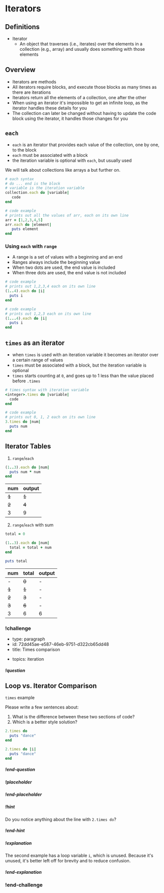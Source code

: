 # Iterators

## Definitions

* Iterator
    * An object that traverses (i.e., iterates) over the elements in a collection (e.g., array) and usually does something with those elements

## Overview

* Iterators are methods
* All iterators require blocks, and execute those blocks as many times as there are iterations
* Iterators return all the elements of a collection, one after the other
* When using an iterator it's impossible to get an infinite loop, as the iterator handles these details for you
* The collection can later be changed without having to update the code block using the iterator, it handles those changes for you

## `each`

* `each` is an iterator that provides each value of the collection, one by one, to the block
* `each` must be associated with a block
* the iteration variable is optional with `each`, but usually used

We will talk about collections like arrays a but further on.

```ruby
# each syntax
# do ... end is the block
# variable is the iteration variable
collection.each do |variable|
   code
end
```

```ruby
# code example
# prints out all the values of arr, each on its own line
arr = [1,2,3,4,5]
arr.each do |element|
   puts element
end
```

### Using `each` with `range`

* A range is a set of values with a beginning and an end
* Ranges always include the beginning value
* When two dots are used, the end value is included
* When three dots are used, the end value is not included

```ruby
# code example
# prints out 1,2,3,4 each on its own line
(1..4).each do |i|
  puts i
end
```

```ruby
# code example
# prints out 1,2,3 each on its own line
(1...4).each do |i|
  puts i
end
```

## `times` as an iterator

* when `times` is used with an iteration variable it becomes an iterator over a certain range of values
* `times` must be associated with a block, but the iteration variable is optional
* `times` starts counting at `0`, and goes up to 1 less than the value placed before `.times`

```ruby
# times syntax with iteration variable
<integer>.times do |variable|
  code
end
```

```ruby
# code example
# prints out 0, 1, 2 each on its own line
3.times do |num|
  puts num
end
```

## Iterator Tables

1. `range`/`each`

```ruby
(1..3).each do |num|
  puts num * num
end
```

| num   | output |
| :---- | :----- |
| ~~1~~ | ~~1~~  |
| ~~2~~ | ~~4~~  |
| 3     | 9      |

2. `range`/`each` with sum

```ruby
total = 0

(1..3).each do |num|
  total = total + num
end

puts total
```

| num   | total | output |
| :---- | :---- | :----- |
| -     | ~~0~~ | -      |
| ~~1~~ | ~~1~~ | -      |
| ~~2~~ | ~~3~~ | -      |
| ~~3~~ | ~~6~~ | -      |
| 3     | 6     | 6      |


<!-- >>>>>>>>>>>>>>>>>>>>>> BEGIN CHALLENGE >>>>>>>>>>>>>>>>>>>>>> -->
<!-- Replace everything in square brackets [] and remove brackets  -->

### !challenge

* type: paragraph
* id: 72dd45ae-e587-46eb-9751-d322cb65dd48
* title: Times comparison
<!-- * points: [1] (optional, the number of points for scoring as a checkpoint) -->
* topics: iteration

##### !question

## Loop vs. Iterator Comparison

 `times` example

Please write a few sentences about:
1. What is the difference between these two sections of code?
2. Which is a better style solution?

```ruby
2.times do
  puts "dance"
end
```

```ruby
2.times do |i|
  puts "dance"
end
```

##### !end-question

##### !placeholder

##### !end-placeholder

<!-- other optional sections -->
##### !hint

Do you notice anything about the line with `2.times do`?

##### !end-hint
<!-- !rubric - !end-rubric (markdown, instructors can see while scoring a checkpoint) -->
##### !explanation

The second example has a loop variable `i`, which is unused.  Because it's unused, it's better left off for brevity and to reduce confusion.

##### !end-explanation

### !end-challenge

<!-- ======================= END CHALLENGE ======================= -->
